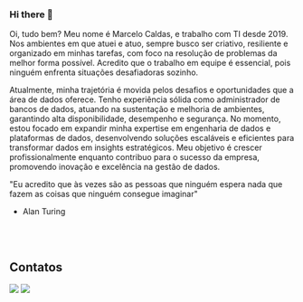 ### Hi there 👋

Oi, tudo bem? Meu nome é Marcelo Caldas, e trabalho com TI desde 2019. Nos ambientes em que atuei e atuo, sempre busco ser criativo, resiliente e organizado em minhas tarefas, com foco na resolução de problemas da melhor forma possível. Acredito que o trabalho em equipe é essencial, pois ninguém enfrenta situações desafiadoras sozinho.

Atualmente, minha trajetória é movida pelos desafios e oportunidades que a área de dados oferece. Tenho experiência sólida como administrador de bancos de dados, atuando na sustentação e melhoria de ambientes, garantindo alta disponibilidade, desempenho e segurança. No momento, estou focado em expandir minha expertise em engenharia de dados e plataformas de dados, desenvolvendo soluções escaláveis e eficientes para transformar dados em insights estratégicos. Meu objetivo é crescer profissionalmente enquanto contribuo para o sucesso da empresa, promovendo inovação e excelência na gestão de dados.

"Eu acredito que às vezes são as pessoas que ninguém espera nada que fazem as coisas que ninguém consegue imaginar"
 - Alan Turing



<!-- - :gear: Algumas ferramentas que conheço ou estudo.

<div style="display: inline_block">                 
  <img align="center" alt="Marcelo-Oracle" height="80" width="100" src="https://cdn.jsdelivr.net/gh/devicons/devicon/icons/oracle/oracle-original.svg">
  <img align="center" alt="Marcelo-SQL-Server" height="100" width="100" src="https://cdn.jsdelivr.net/gh/devicons/devicon/icons/microsoftsqlserver/microsoftsqlserver-plain-wordmark.svg">
   <img align="center" alt="Marcelo-SQL-Server" height="100" width="100" src="https://cdn.jsdelivr.net/gh/devicons/devicon/icons/mysql/mysql-plain-wordmark.svg">       
</div> -->

<!---
![Marcelo Caldas's GitHub stats](https://github-readme-stats.vercel.app/api?username=mclcaldas&show_icons=true&theme=tokyonight)
-->

<br/><br/>
## Contatos
<div> 
  <a href = "mailto:mcl.caldas@hotmail.com"><img src="https://img.shields.io/badge/Microsoft_Outlook-0078D4?style=for-the-badge&logo=microsoft-outlook&logoColor=white" target="_blank"></a>
  <a href="https://www.linkedin.com/in/mclcaldas" target="_blank"><img src="https://img.shields.io/badge/-LinkedIn-%230077B5?style=for-the-badge&logo=linkedin&logoColor=white" target="_blank"></a> 
</div>


<!--
**mclcaldas/mclcaldas** is a ✨ _special_ ✨ repository because its `README.md` (this file) appears on your GitHub profile.

Here are some ideas to get you started:

- 🔭 I’m currently working on ...
- 🌱 I’m currently learning ...
- 👯 I’m looking to collaborate on ...
- 🤔 I’m looking for help with ...
- 💬 Ask me about ...
- 📫 How to reach me: ...
- 😄 Pronouns: ...
- ⚡ Fun fact: ...
-->
